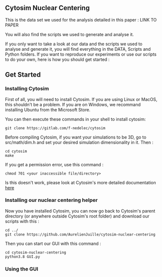 ## **Cytosim Nuclear Centering**

This is the data set we used for the analysis detailed in this paper : LINK TO PAPER

You will also find the scripts we used to generate and analyse it.

If you only want to take a look at our data and the scripts we used to analyse and generate it, you will find everything in the DATA, Scripts and Python folders. If you want to reproduce our experiments or use our scripts to do your own, here is how you should get started :

## **Get Started**
### Installing Cytosim
First of all, you will need to install Cytosim. If you are using Linux or MacOS, this shouldn't be a problem. 
If you are on Windows, we recommand installing Ubuntu from the Microsoft Store.

You can then execute these commands in your shell to install cytosim:
```
git clone https://gitlab.com/f-nedelec/cytosim
```
Before compiling Cytosim, if you want your simulations to be 3D, go to src/math/dim.h and set your desired simulation dimensionality in it.
Then :
```
cd cytosim
make
```
If you get a permission error, use this command :
```
chmod 701 <your inaccessible file/directory>
```

Is this doesn't work, please look at Cytosim's more detailed documentation [here](https://gitlab.com/f-nedelec/cytosim)

### Installing our nuclear centering helper
Now you have installed Cytosim, you can now go back to Cytosim's parent directory (or anywhere outside Cytosim's root folder) and download our scripts with this :
```
cd ../
git clone https://github.com/AurelienJuille/cytosim-nuclear-centering
```
Then you can start our GUI with this command :
```
cd cytosim-nuclear-centering
python3.8 GUI.py
```

### Using the GUI
